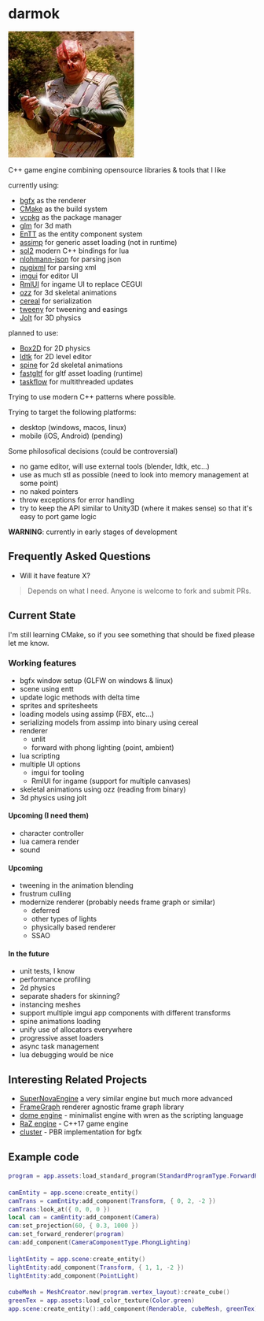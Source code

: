 darmok
====

![Dathon trying to explain the importance of Darmok](logo.png)

C++ game engine combining opensource libraries & tools that I like

currently using:

* [bgfx](https://github.com/bkaradzic/bgfx) as the renderer
* [CMake](https://cmake.org/) as the build system 
* [vcpkg](https://vcpkg.io) as the package manager
* [glm](https://github.com/g-truc/glm) for 3d math
* [EnTT](https://github.com/skypjack/entt) as the entity component system
* [assimp](https://github.com/assimp/assimp) for generic asset loading (not in runtime)
* [sol2](https://github.com/ThePhD/sol2) modern C++ bindings for lua
* [nlohmann-json](https://github.com/nlohmann/json) for parsing json
* [pugixml](https://pugixml.org/) for parsing xml
* [imgui](https://github.com/ocornut/imgui) for editor UI
* [RmlUI](https://github.com/mikke89/RmlUi) for ingame UI to replace CEGUI
* [ozz](https://github.com/guillaumeblanc/ozz-animation/) for 3d skeletal animations
* [cereal](https://uscilab.github.io/cereal/) for serialization
* [tweeny](https://github.com/mobius3/tweeny) for tweening and easings
* [Jolt](https://github.com/jrouwe/JoltPhysics) for 3D physics

planned to use:

* [Box2D](https://box2d.org/) for 2D physics
* [ldtk](https://ldtk.io/) for 2D level editor
* [spine](https://github.com/EsotericSoftware/spine-runtimes) for 2d skeletal animations
* [fastgltf](https://github.com/spnda/fastgltf) for gltf asset loading (runtime)
* [taskflow](https://github.com/taskflow/taskflow) for multithreaded updates

Trying to use modern C++ patterns where possible.

Trying to target the following platforms:
* desktop (windows, macos, linux)
* mobile (iOS, Android) (pending)

Some philosofical decisions (could be controversial)
* no game editor, will use external tools (blender, ldtk, etc...)
* use as much stl as possible (need to look into memory management at some point)
* no naked pointers
* throw exceptions for error handling
* try to keep the API similar to Unity3D (where it makes sense) so that it's easy to port game logic

**WARNING**: currently in early stages of development

## Frequently Asked Questions

* Will it have feature X?
> Depends on what I need. Anyone is welcome to fork and submit PRs.

## Current State

I'm still learning CMake, so if you see something that should be fixed please let me know.

### Working features

* bgfx window setup (GLFW on windows & linux)
* scene using entt
* update logic methods with delta time
* sprites and spritesheets
* loading models using assimp (FBX, etc...)
* serializing models from assimp into binary using cereal
* renderer
    * unlit
    * forward with phong lighting (point, ambient)
* lua scripting
* multiple UI options
    * imgui for tooling
    * RmlUI for ingame (support for multiple canvases)
* skeletal animations using ozz (reading from binary)
* 3d physics using jolt

#### Upcoming (I need them)
* character controller
* lua camera render
* sound

#### Upcoming
* tweening in the animation blending
* frustrum culling
* modernize renderer (probably needs frame graph or similar)
    * deferred
    * other types of lights
    * physically based renderer
    * SSAO

#### In the future
* unit tests, I know
* performance profiling
* 2d physics
* separate shaders for skinning?
* instancing meshes
* support multiple imgui app components with different transforms
* spine animations loading
* unify use of allocators everywhere
* progressive asset loaders
* async task management
* lua debugging would be nice

## Interesting Related Projects
* [SuperNovaEngine](https://github.com/skaarj1989/SupernovaEngine) a very similar engine but much more advanced
* [FrameGraph](https://github.com/skaarj1989/FrameGraph) renderer agnostic frame graph library 
* [dome engine](https://github.com/domeengine/dome) - minimalist engine with wren as the scripting language
* [RaZ engine](https://github.com/Razakhel/RaZ) - C++17 game engine
* [cluster](https://github.com/pezcode/Cluster) - PBR implementation for bgfx

## Example code

```lua
program = app.assets:load_standard_program(StandardProgramType.ForwardPhong)

camEntity = app.scene:create_entity()
camTrans = camEntity:add_component(Transform, { 0, 2, -2 })
camTrans:look_at({ 0, 0, 0 })
local cam = camEntity:add_component(Camera)
cam:set_projection(60, { 0.3, 1000 })
cam:set_forward_renderer(program)
cam:add_component(CameraComponentType.PhongLighting)

lightEntity = app.scene:create_entity()
lightEntity:add_component(Transform, { 1, 1, -2 })
lightEntity:add_component(PointLight)

cubeMesh = MeshCreator.new(program.vertex_layout):create_cube()
greenTex = app.assets:load_color_texture(Color.green)
app.scene:create_entity():add_component(Renderable, cubeMesh, greenTex)
```